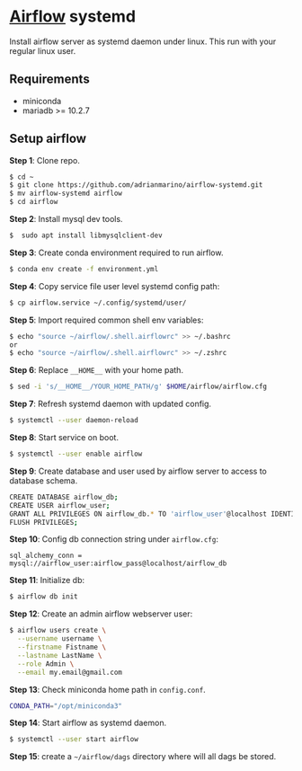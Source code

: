 # [Airflow](https://airflow.apache.org/) systemd

Install airflow server as systemd daemon under linux. This run with your regular linux user.

## Requirements

* miniconda
* mariadb >= 10.2.7


## Setup airflow

**Step 1**: Clone repo.

```bash
$ cd ~
$ git clone https://github.com/adrianmarino/airflow-systemd.git
$ mv airflow-systemd airflow
$ cd airflow
```

**Step 2**: Install mysql dev tools.

```bash
$  sudo apt install libmysqlclient-dev
```
 
**Step 3**: Create conda environment required to run airflow.

```bash
$ conda env create -f environment.yml
```

**Step 4**: Copy service file user level systemd config path:

```bash
$ cp airflow.service ~/.config/systemd/user/
```

**Step 5**: Import required common shell env variables:

```bash
$ echo "source ~/airflow/.shell.airflowrc" >> ~/.bashrc 
or
$ echo "source ~/airflow/.shell.airflowrc" >> ~/.zshrc
```

**Step 6**: Replace `__HOME__` with your home path.

```bash
$ sed -i 's/__HOME__/YOUR_HOME_PATH/g' $HOME/airflow/airflow.cfg
```

**Step 7**: Refresh systemd daemon with updated config.

```bash
$ systemctl --user daemon-reload
```

**Step 8**: Start service on boot.

```bash
$ systemctl --user enable airflow
```

**Step 9**: Create database and user used by airflow server to access to database schema.

```bash
CREATE DATABASE airflow_db;
CREATE USER airflow_user;
GRANT ALL PRIVILEGES ON airflow_db.* TO 'airflow_user'@localhost IDENTIFIED BY 'airflow_pass';
FLUSH PRIVILEGES;
```

**Step 10**: Config db connection string under `airflow.cfg`: 

```init
sql_alchemy_conn = mysql://airflow_user:airflow_pass@localhost/airflow_db
```

**Step 11**: Initialize db:

```bash
$ airflow db init
```

**Step 12**: Create an admin airflow webserver user:

```bash
$ airflow users create \
  --username username \
  --firstname Fistname \
  --lastname LastName \
  --role Admin \
  --email my.email@gmail.com
```

**Step 13**: Check miniconda home path in `config.conf`.

```bash
CONDA_PATH="/opt/miniconda3"
```

**Step 14**: Start airflow as systemd daemon.

```bash
$ systemctl --user start airflow
```

**Step 15**: create a `~/airflow/dags` directory where will all dags be stored.

